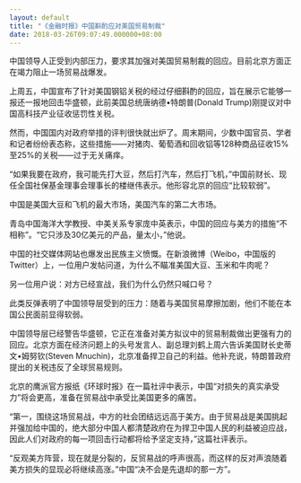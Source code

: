 ```yaml
---
layout: default
title: "《金融时报》中国斟酌应对美国贸易制裁"
date: 2018-03-26T09:07:49.000000+08:00
---
```


中国领导人正受到内部压力，要求其加强对美国贸易制裁的回应。目前北京方面正在竭力阻止一场贸易战爆发。

上周五，中国宣布了针对美国钢铝关税的经过仔细斟酌的回应，旨在展示它能够一报还一报地回击华盛顿，此前美国总统唐纳德•特朗普(Donald Trump)刚提议对中国高科技产业征收惩罚性关税。

然而，中国国内对政府举措的评判很快就出炉了。周末期间，少数中国官员、学者和记者纷纷表态称，这些措施——对猪肉、葡萄酒和回收铝等128种商品征收15%至25%的关税——过于无关痛痒。

“如果我要在政府，我可能先打大豆，然后打汽车，然后打飞机，”中国前财长、现任全国社保基金理事会理事长的楼继伟表示。他形容北京的回应“比较软弱”。

中国是美国大豆和飞机的最大市场，美国汽车的第二大市场。

青岛中国海洋大学教授、中美关系专家庞中英表示，中国的回应与美方的措施“不相称”。“它只涉及30亿美元的产品，量太小，”他说。

中国的社交媒体网站也爆发出民族主义愤慨。在新浪微博（Weibo，中国版的Twitter）上，一位用户发帖问道，为什么不瞄准美国大豆、玉米和牛肉呢？

另一位用户说：对方已经宣战，我们为什么仍然只喊口号？

此类反弹表明了中国领导层受到的压力：随着与美国贸易摩擦加剧，他们不能在本国公民面前显得软弱。

中国领导层已经警告华盛顿，它正在准备对美方拟议中的贸易制裁做出更强有力的回应。北京方面在经济问题上的头号发言人、副总理刘鹤上周六告诉美国财长史蒂文•姆努钦(Steven Mnuchin)，北京准备捍卫自己的利益。他补充说，特朗普政府提出的关税违反了全球贸易规则。

北京的鹰派官方报纸《环球时报》在一篇社评中表示，中国“对损失的真实承受力”将会更高，准备在贸易战中承受比美国更多的痛苦。

“第一，围绕这场贸易战，中方的社会团结远远高于美方。由于贸易战是美国挑起并强加给中国的，绝大部分中国人都清楚政府在为捍卫中国人民的利益被迫应战，因此人们对政府的每一项回击行动都将给予坚定支持，”这篇社评表示。

“反观美方阵营，现在就是分裂的，反贸易战的呼声很高，而这样的反对声浪随着美方损失的显现必将继续高涨。”中国“决不会是先退却的那一方”。

